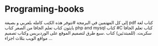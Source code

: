 # Programing-books
إلى كل المهتمين في البرمجة  #تتوفر   هذه الكتب كامله  بلعربي و بصيغة pdf  كتاب لغة بايثون  كتاب  تعلم الجافا من الصغر  كتاب php  and mysql كتاب #C  كتاب تعلم الجافا سكربت. (للمبتدئين)  كتاب .سبع طرق لتصميم الموقع على الوردبريس  وكتاب تصميم مواقع  الويب بثلاث اجزاء ...
